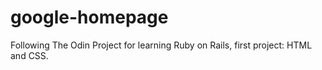 # google-homepage
Following The Odin Project for learning Ruby on Rails, first project: HTML and CSS.

